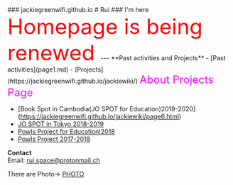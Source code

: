 <title>
Rui's HOMEPAGE
</title> 
### jackiegreenwifi.github.io
# Rui
### I'm here

<font size="15" color="red">
Homepage is being renewed
</font>
---
**Past activities and Projects**
- [Past activities](page1.md)
- [Projects](https://jackiegreenwifi.github.io/jackiewiki/)

<font size="5" color="#ff00ff">
About Projects Page  
</font>

   - [Book Spot in Cambodia(JO SPOT for Education)2019-2020] <br>
     (https://jackiegreenwifi.github.io/jackiewiki/page6.html)
   - [ JO SPOT in Tokyo 2018-2019](https://jackiegreenwifi.github.io/jackiewiki/page2.html)  
   - [ PowIs Project for Education!2018](https://jackiegreenwifi.github.io/jackiewiki/page3.html)    
   - [ PowIs Project 2017-2018](https://jackiegreenwifi.github.io/jackiewiki/page1.html)  
  
**Contact**  
Email: rui.space@protonmail.ch


There are Photo→
   [PHOTO](page5.md)







